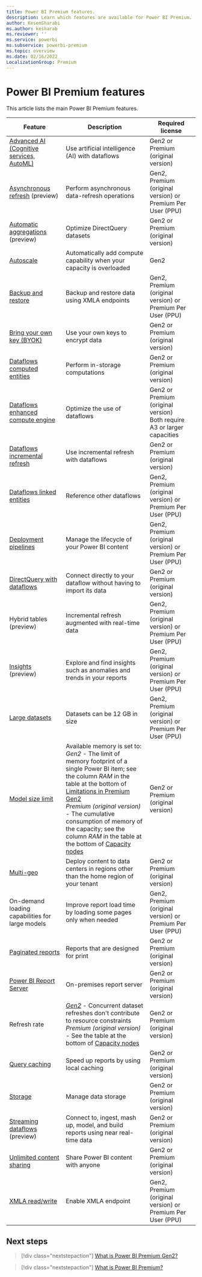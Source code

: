 ```yaml
---
title: Power BI Premium features.
description: Learn which features are available for Power BI Premium.
author: KesemSharabi
ms.author: kesharab
ms.reviewer: ''
ms.service: powerbi
ms.subservice: powerbi-premium
ms.topic: overview
ms.date: 02/16/2022
LocalizationGroup: Premium 
---
```


# Power BI Premium features

This article lists the main Power BI Premium features.

|Feature |Description |Required license |
|--------|------------|-----------------|
|[Advanced AI (Cognitive services, AutoML)](./../transform-model/dataflows/dataflows-machine-learning-integration.md) |Use artificial intelligence (AI) with dataflows |Gen2 or Premium (original version) |
|[Asynchronous refresh](./../connect-data/asynchronous-refresh.md) (preview) |Perform asynchronous data-refresh operations |Gen2, Premium (original version) or Premium Per User (PPU) |
|[Automatic aggregations](aggregations-auto.md) (preview) |Optimize DirectQuery datasets |Gen2 or Premium (original version) |
|[Autoscale](service-premium-auto-scale.md) |Automatically add compute capability when your capacity is overloaded |Gen2 |
|[Backup and restore](service-premium-backup-restore-dataset.md) |Backup and restore data using XMLA endpoints |Gen2, Premium (original version) or Premium Per User (PPU) |
|[Bring your own key (BYOK)](service-encryption-byok.md) |Use your own keys to encrypt data |Gen2 or Premium (original version) |
|[Dataflows computed entities](./../transform-model/dataflows/dataflows-premium-features.md#computed-entities) |Perform in-storage computations |Gen2 or Premium (original version) |
|[Dataflows enhanced compute engine](./../transform-model/dataflows/dataflows-premium-features.md#the-enhanced-compute-engine) |Optimize the use of dataflows |Gen2 or Premium (original version)</br>Both require A3 or larger capacities |
|[Dataflows incremental refresh](./../transform-model/dataflows/dataflows-premium-features.md#incremental-refresh) |Use incremental refresh with dataflows |Gen2 or Premium (original version) |
|[Dataflows linked entities](./../transform-model/dataflows/dataflows-premium-features.md#linked-entities) |Reference other dataflows | Gen2, Premium (original version) or Premium Per User (PPU) |
|[Deployment pipelines](./../create-reports/deployment-pipelines-overview.md) |Manage the lifecycle of your Power BI content |Gen2, Premium (original version) or Premium Per User (PPU) |
|[DirectQuery with dataflows](./../transform-model/dataflows/dataflows-premium-features.md#use-directquery-with-dataflows-in-power-bi) |Connect directly to your dataflow without having to import its data |Gen2 or Premium (original version) |
|Hybrid tables (preview) |Incremental refresh augmented with real-time data |Gen2, Premium (original version) or Premium Per User (PPU) |
|[Insights](./../create-reports/insights.md) (preview) |Explore and find insights such as anomalies and trends in your reports |Gen2, Premium (original version) or Premium Per User (PPU) |
|[Large datasets](service-premium-what-is.md#large-datasets) |Datasets can be 12 GB in size |Gen2, Premium (original version) or Premium Per User (PPU) |
|[Model size limit](service-premium-gen2-what-is.md#capacity-nodes-for-premium-gen2) |Available memory is set to:</br>*Gen2* - The limit of memory footprint of a single Power BI item; see the column *RAM* in the table at the bottom of [Limitations in Premium Gen2](service-premium-gen2-what-is.md#limitations-in-premium-gen2)</br>*Premium (original version)* - The cumulative consumption of memory of the capacity; see the column *RAM* in the table at the bottom of [Capacity nodes](service-premium-what-is.md#capacity-nodes) |Gen2 or Premium (original version) |
|[Multi-geo](service-admin-premium-multi-geo.md) |Deploy content to data centers in regions other than the home region of your tenant |Gen2 or Premium (original version) |
|On-demand loading capabilities for large models |Improve report load time by loading some pages only when needed |Gen2, Premium (original version) or Premium Per User (PPU) |
|[Paginated reports](./../paginated-reports/paginated-reports-report-builder-power-bi.md) |Reports that are designed for print |Gen2 or Premium (original version) |
|[Power BI Report Server](./../report-server/get-started.md) |On-premises report server |Gen2 or Premium (original version) |
|Refresh rate |[*Gen2*](service-premium-gen2-what-is.md#refresh-in-premium-gen2) - Concurrent dataset refreshes don't contribute to resource constraints</br>*Premium (original version)* - See the table at the bottom of [Capacity nodes](service-premium-what-is.md#capacity-nodes) |Gen2 or Premium (original version) |
|[Query caching](./../connect-data/power-bi-query-caching.md) |Speed up reports by using local caching |Gen2 or Premium (original version) |
|[Storage](service-admin-manage-your-data-storage-in-power-bi.md) |Manage data storage |Gen2 or Premium (original version) |
|[Streaming dataflows](./../transform-model/dataflows/dataflows-streaming.md) (preview) |Connect to, ingest, mash up, model, and build reports using near real-time data |Gen2 or Premium (original version) |
|[Unlimited content sharing](service-premium-what-is.md#unlimited-content-sharing) |Share Power BI content with anyone |Gen2 or Premium (original version) |
|[XMLA read/write](service-premium-connect-tools.md) |Enable XMLA endpoint |Gen2, Premium (original version) or Premium Per User (PPU) |

## Next steps

> [!div class="nextstepaction"]
> [What is Power BI Premium Gen2?](service-premium-gen2-what-is.md)

> [!div class="nextstepaction"]
> [What is Power BI Premium?](service-premium-what-is.md)
